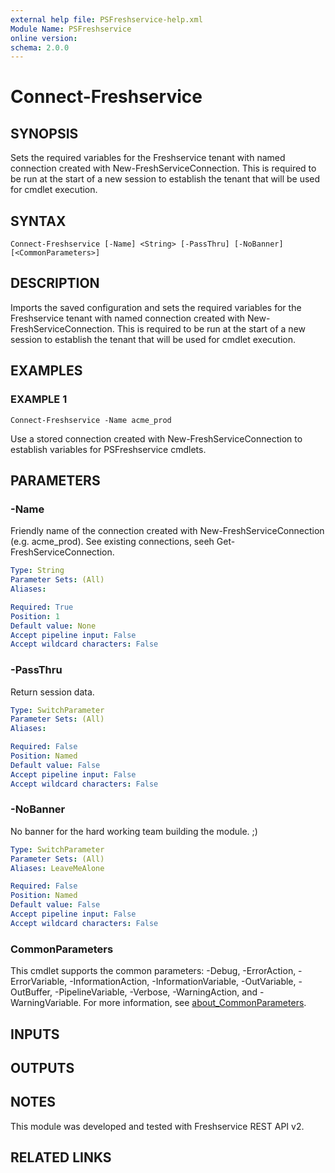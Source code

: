```yaml
---
external help file: PSFreshservice-help.xml
Module Name: PSFreshservice
online version:
schema: 2.0.0
---
```


# Connect-Freshservice

## SYNOPSIS
Sets the required variables for the Freshservice tenant with named connection created with
New-FreshServiceConnection.
This is required to be run at the start of a new session to establish
the tenant that will be used for cmdlet execution.

## SYNTAX

```
Connect-Freshservice [-Name] <String> [-PassThru] [-NoBanner] [<CommonParameters>]
```

## DESCRIPTION
Imports the saved configuration and sets the required variables for the Freshservice tenant with named
connection created with New-FreshServiceConnection.
This is required to be run at the start of a new session to establish
the tenant that will be used for cmdlet execution.

## EXAMPLES

### EXAMPLE 1
```
Connect-Freshservice -Name acme_prod
```

Use a stored connection created with New-FreshServiceConnection to establish variables for PSFreshservice cmdlets.

## PARAMETERS

### -Name
Friendly name of the connection created with New-FreshServiceConnection (e.g.
acme_prod). 
See existing connections, seeh Get-FreshServiceConnection.

```yaml
Type: String
Parameter Sets: (All)
Aliases:

Required: True
Position: 1
Default value: None
Accept pipeline input: False
Accept wildcard characters: False
```

### -PassThru
Return session data.

```yaml
Type: SwitchParameter
Parameter Sets: (All)
Aliases:

Required: False
Position: Named
Default value: False
Accept pipeline input: False
Accept wildcard characters: False
```

### -NoBanner
No banner for the hard working team building the module.
;)

```yaml
Type: SwitchParameter
Parameter Sets: (All)
Aliases: LeaveMeAlone

Required: False
Position: Named
Default value: False
Accept pipeline input: False
Accept wildcard characters: False
```

### CommonParameters
This cmdlet supports the common parameters: -Debug, -ErrorAction, -ErrorVariable, -InformationAction, -InformationVariable, -OutVariable, -OutBuffer, -PipelineVariable, -Verbose, -WarningAction, and -WarningVariable. For more information, see [about_CommonParameters](http://go.microsoft.com/fwlink/?LinkID=113216).

## INPUTS

## OUTPUTS

## NOTES
This module was developed and tested with Freshservice REST API v2.

## RELATED LINKS
